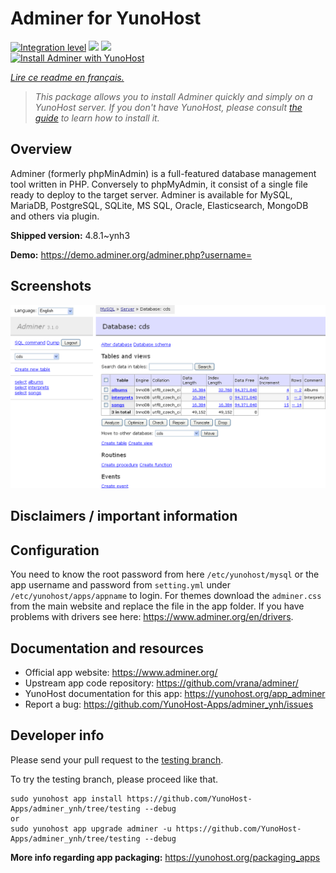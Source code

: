 <!--
N.B.: This README was automatically generated by https://github.com/YunoHost/apps/tree/master/tools/README-generator
It shall NOT be edited by hand.
-->

# Adminer for YunoHost

[![Integration level](https://dash.yunohost.org/integration/adminer.svg)](https://dash.yunohost.org/appci/app/adminer) ![](https://ci-apps.yunohost.org/ci/badges/adminer.status.svg) ![](https://ci-apps.yunohost.org/ci/badges/adminer.maintain.svg)  
[![Install Adminer with YunoHost](https://install-app.yunohost.org/install-with-yunohost.svg)](https://install-app.yunohost.org/?app=adminer)

*[Lire ce readme en français.](./README_fr.md)*

> *This package allows you to install Adminer quickly and simply on a YunoHost server.
If you don't have YunoHost, please consult [the guide](https://yunohost.org/#/install) to learn how to install it.*

## Overview

Adminer (formerly phpMinAdmin) is a full-featured database management tool written in PHP. Conversely to phpMyAdmin, it consist of a single file ready to deploy to the target server. Adminer is available for MySQL, MariaDB, PostgreSQL, SQLite, MS SQL, Oracle, Elasticsearch, MongoDB and others via plugin.

**Shipped version:** 4.8.1~ynh3

**Demo:** https://demo.adminer.org/adminer.php?username=

## Screenshots

![](./doc/screenshots/screenshot.png)

## Disclaimers / important information

## Configuration

You need to know the root password from here `/etc/yunohost/mysql` or the app username and password from `setting.yml` under `/etc/yunohost/apps/appname` to login.
For themes download the `adminer.css` from the main website and replace the file in the app folder.
If you have problems with drivers see here: https://www.adminer.org/en/drivers.

## Documentation and resources

* Official app website: https://www.adminer.org/
* Upstream app code repository: https://github.com/vrana/adminer/
* YunoHost documentation for this app: https://yunohost.org/app_adminer
* Report a bug: https://github.com/YunoHost-Apps/adminer_ynh/issues

## Developer info

Please send your pull request to the [testing branch](https://github.com/YunoHost-Apps/adminer_ynh/tree/testing).

To try the testing branch, please proceed like that.
```
sudo yunohost app install https://github.com/YunoHost-Apps/adminer_ynh/tree/testing --debug
or
sudo yunohost app upgrade adminer -u https://github.com/YunoHost-Apps/adminer_ynh/tree/testing --debug
```

**More info regarding app packaging:** https://yunohost.org/packaging_apps